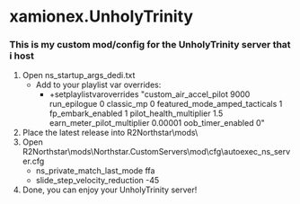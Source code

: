 # xamionex.UnholyTrinity

### This is my custom mod/config for the UnholyTrinity server that i host

1. Open ns_startup_args_dedi.txt
   - Add to your playlist var overrides:
     - +setplaylistvaroverrides "custom_air_accel_pilot 9000 run_epilogue 0 classic_mp 0 featured_mode_amped_tacticals 1 fp_embark_enabled 1 pilot_health_multiplier 1.5 earn_meter_pilot_multiplier 0.00001 oob_timer_enabled 0"
2. Place the latest release into R2Northstar\mods\
3. Open R2Northstar\mods\Northstar.CustomServers\mod\cfg\autoexec_ns_server.cfg 
   - ns_private_match_last_mode ffa
   - slide_step_velocity_reduction -45
4. Done, you can enjoy your UnholyTrinity server!
